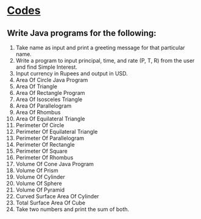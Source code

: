 # [Codes](./Codes)

## Write Java programs for the following:

1. Take name as input and print a greeting message for that particular name.
2. Write a program to input principal, time, and rate (P, T, R) from the user and
find Simple Interest.
3. Input currency in Rupees and output in USD.
4. Area Of Circle Java Program
5. Area Of Triangle
6. Area Of Rectangle Program 
7. Area Of Isosceles Triangle 
8. Area Of Parallelogram
9. Area Of Rhombus
10. Area Of Equilateral Triangle
11. Perimeter Of Circle
12. Perimeter Of Equilateral Triangle
13. Perimeter Of Parallelogram
14. Perimeter Of Rectangle
15. Perimeter Of Square
16. Perimeter Of Rhombus
17. Volume Of Cone Java Program
18. Volume Of Prism
19. Volume Of Cylinder
20. Volume Of Sphere
21. Volume Of Pyramid
22. Curved Surface Area Of Cylinder
23. Total Surface Area Of Cube
24. Take two numbers and print the sum of both.
